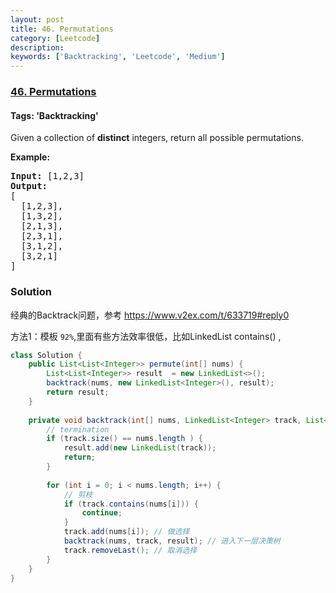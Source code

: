 ```yaml
---
layout: post
title: 46. Permutations
category: [Leetcode]
description: 
keywords: ['Backtracking', 'Leetcode', 'Medium']
---
```

### [46. Permutations](https://leetcode.com/problems/permutations)

#### Tags: 'Backtracking'

<div class="content__u3I1 question-content__JfgR"><div><p>Given a collection of <strong>distinct</strong> integers, return all possible permutations.</p>
<p><strong>Example:</strong></p>
<pre><strong>Input:</strong> [1,2,3]
<strong>Output:</strong>
[
  [1,2,3],
  [1,3,2],
  [2,1,3],
  [2,3,1],
  [3,1,2],
  [3,2,1]
]
</pre>
</div></div>

### Solution
经典的Backtrack问题，参考 https://www.v2ex.com/t/633719#reply0

方法1：模板  `92%`,里面有些方法效率很低，比如LinkedList contains() ,
```java
class Solution {
    public List<List<Integer>> permute(int[] nums) {
        List<List<Integer>> result  = new LinkedList<>();
        backtrack(nums, new LinkedList<Integer>(), result);
        return result;
    }
    
    private void backtrack(int[] nums, LinkedList<Integer> track, List<List<Integer>> result) {
        // termination
        if (track.size() == nums.length ) {
            result.add(new LinkedList(track));
            return;
        }
        
        for (int i = 0; i < nums.length; i++) {
            // 剪枝
            if (track.contains(nums[i])) {
                continue;
            }
            track.add(nums[i]); // 做选择
            backtrack(nums, track, result); // 进入下一层决策树
            track.removeLast(); // 取消选择
        }
    }
}
```